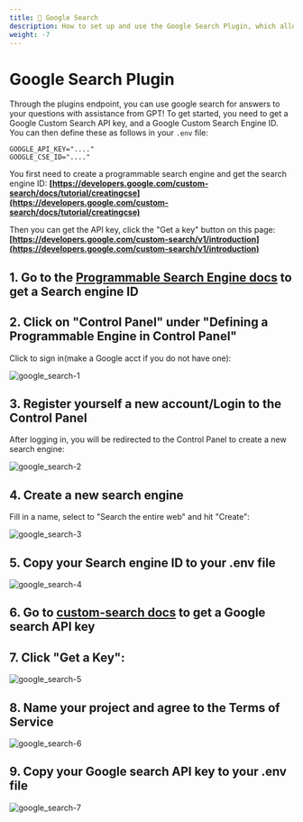 ```yaml
---
title: 🔎 Google Search
description: How to set up and use the Google Search Plugin, which allows you to query Google with GPT's help.
weight: -7
---
```


# Google Search Plugin
Through the plugins endpoint, you can use google search for answers to your questions with assistance from GPT! To get started, you need to get a Google Custom Search API key, and a Google Custom Search Engine ID. You can then define these as follows in your `.env` file:  
```env  
GOOGLE_API_KEY="...."  
GOOGLE_CSE_ID="...."  
```  
  
You first need to create a programmable search engine and get the search engine ID: **[https://developers.google.com/custom-search/docs/tutorial/creatingcse](https://developers.google.com/custom-search/docs/tutorial/creatingcse)**  
  
Then you can get the API key, click the "Get a key" button on this page: **[https://developers.google.com/custom-search/v1/introduction](https://developers.google.com/custom-search/v1/introduction)**  

<!-- You can limit the max price that is charged for a single search request by setting `MAX_SEARCH_PRICE` in your `.env` file. -->


## 1\. Go to the [Programmable Search Engine docs](https://developers.google.com/custom-search/docs/tutorial/creatingcse) to get a Search engine ID



## 2\. Click on "Control Panel" under "Defining a Programmable Engine in Control Panel"


Click to sign in(make a Google acct if you do not have one):

![google_search-1](https://github.com/danny-avila/LibreChat/assets/32828263/51db1a90-c2dc-493c-b32c-821257c27b4e)


## 3\. Register yourself a new account/Login to the Control Panel


After logging in, you will be redirected to the Control Panel to create a new search engine:

![google_search-2](https://github.com/danny-avila/LibreChat/assets/32828263/152cfe7c-4796-49c6-9160-92cddf38f1c8)


## 4\. Create a new search engine


Fill in a name, select to "Search the entire web" and hit "Create":

![google_search-3](https://github.com/danny-avila/LibreChat/assets/32828263/c63441fc-bdb2-4086-bb7a-fcbe3d67aef9)


## 5\. Copy your Search engine ID to your .env file

![google_search-4](https://github.com/danny-avila/LibreChat/assets/32828263/e03b5c79-87e5-4a68-b83e-61faf4f2f718)


## 6\. Go to [custom-search docs](https://developers.google.com/custom-search/v1/introduction) to get a Google search API key


## 7\. Click "Get a Key":

![google_search-5](https://github.com/danny-avila/LibreChat/assets/32828263/2b93a2f9-5ed2-4794-96a8-a114e346a602)


## 8\. Name your project and agree to the Terms of Service

![google_search-6](https://github.com/danny-avila/LibreChat/assets/32828263/82c9c3ef-7363-40cd-a89e-fc45088e4c86)


## 9\. Copy your Google search API key to your .env file

![google_search-7](https://github.com/danny-avila/LibreChat/assets/32828263/8170206a-4ba6-40e3-b20e-bdbac21d6695)
